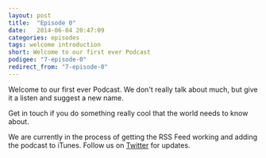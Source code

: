 ```yaml
---
layout: post
title:  "Episode 0"
date:   2014-06-04 20:47:09
categories: episodes
tags: welcome introduction
short: Welcome to our first ever Podcast
podigee: "7-episode-0"
redirect_from: "7-episode-0"
---
```

Welcome to our first ever Podcast. We don't really talk about much,
but give it a listen and suggest a new name.

Get in touch if you do something really cool that the world needs to know
about.

We are currently in the process of getting the RSS Feed working and adding the podcast to iTunes. Follow us on [Twitter](https://twitter.com/bitsofberlin) for updates.
